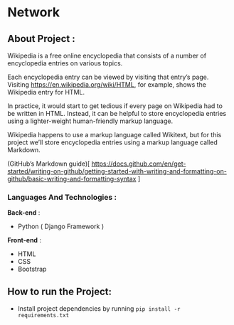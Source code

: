 # Network
## About Project :

Wikipedia is a free online encyclopedia that consists of a number of encyclopedia entries on various topics.

Each encyclopedia entry can be viewed by visiting that entry’s page. Visiting https://en.wikipedia.org/wiki/HTML, for example, shows the Wikipedia entry for HTML. 

In practice, it would start to get tedious if every page on Wikipedia had to be written in HTML. Instead, it can be helpful to store encyclopedia entries using a lighter-weight human-friendly markup language. 

Wikipedia happens to use a markup language called Wikitext, but for this project we’ll store encyclopedia entries using a markup language called Markdown.

(GitHub’s Markdown guide)[ https://docs.github.com/en/get-started/writing-on-github/getting-started-with-writing-and-formatting-on-github/basic-writing-and-formatting-syntax ]


### Languages And Technologies :

**Back-end** :

- Python ( Django Framework )

**Front-end** :

- HTML
- CSS 
- Bootstrap




## How to run the Project:

- Install project dependencies by running `pip install -r requirements.txt`
